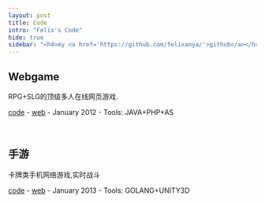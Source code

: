 ```yaml
---
layout: post
title: Code
intro: "Felix's Code"
hide: true
sidebar: "<h4>my <a href='https://github.com/felixanya/'>github</a></h4>"
---
```


## Webgame

RPG+SLG的顶级多人在线网页游戏.

[code](https://github.com/felixanya) - [web](https://github.com/felixanya) - January 2012 - Tools: JAVA+PHP+AS

<br/>

## 手游

卡牌类手机网络游戏,实时战斗

[code](https://github.com/felixanya) - [web](https://github.com/felixanya) - January 2013 - Tools: GOLANG+UNITY3D

<br/>
